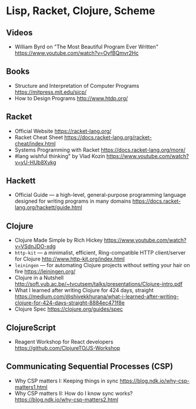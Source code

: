 # Lisp, Racket, Clojure, Scheme

## Videos

* William Byrd on "The Most Beautiful Program Ever Written"
  https://www.youtube.com/watch?v=OyfBQmvr2Hc

## Books

* Structure and Interpretation of Computer Programs
  https://mitpress.mit.edu/sicp/
* How to Design Programs
  http://www.htdp.org/

## Racket

* Official Website
  https://racket-lang.org/
* Racket Cheat Sheet
  https://docs.racket-lang.org/racket-cheat/index.html
* Systems Programming with Racket
  https://docs.racket-lang.org/more/
* #lang wishful thinking" by Vlad Kozin
  https://www.youtube.com/watch?v=yU-HUb8Xykg

## Hackett

* Official Guide — a high-level, general-purpose programming language designed for writing programs in many domains
  https://docs.racket-lang.org/hackett/guide.html

## Clojure

* Clojure Made Simple by Rich Hickey
  https://www.youtube.com/watch?v=VSdnJDO-xdg
* `http-kit` — a minimalist, efficient, Ring-compatible HTTP client/server for Clojure
  http://www.http-kit.org/index.html
* `leiningen` — for automating Clojure projects without setting your hair on fire
  https://leiningen.org/
* Clojure in a Nutshell
  http://soft.vub.ac.be/~tvcutsem/talks/presentations/Clojure-intro.pdf
* What I learned after writing Clojure for 424 days, straight
  https://medium.com/@shivekkhurana/what-i-learned-after-writing-clojure-for-424-days-straight-8884ec471f8e
* Clojure Spec
  https://clojure.org/guides/spec

## ClojureScript

* Reagent Workshop for React developers
  https://github.com/ClojureTO/JS-Workshop

## Communicating Sequential Processes (CSP)

* Why CSP matters I: Keeping things in sync
  https://blog.ndk.io/why-csp-matters1.html
* Why CSP matters II: How do I know sync works?
  https://blog.ndk.io/why-csp-matters2.html
